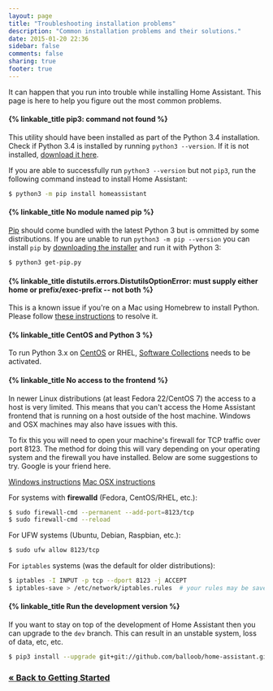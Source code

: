 ```yaml
---
layout: page
title: "Troubleshooting installation problems"
description: "Common installation problems and their solutions."
date: 2015-01-20 22:36
sidebar: false
comments: false
sharing: true
footer: true
---
```


It can happen that you run into trouble while installing Home Assistant. This page is here to help you figure out the most common problems.


#### {% linkable_title pip3: command not found %}
This utility should have been installed as part of the Python 3.4 installation. Check if Python 3.4 is installed by running `python3 --version`. If it is not installed, [download it here](https://www.python.org/getit/).

If you are able to successfully run `python3 --version` but not `pip3`, run the following command instead to install Home Assistant:

```bash
$ python3 -m pip install homeassistant
```

#### {% linkable_title No module named pip %}
[Pip](https://pip.pypa.io/en/stable/) should come bundled with the latest Python 3 but is ommitted by some distributions. If you are unable to run `python3 -m pip --version` you can install `pip` by [downloading the installer](https://bootstrap.pypa.io/get-pip.py) and run it with Python 3:

```bash
$ python3 get-pip.py
```

#### {% linkable_title distutils.errors.DistutilsOptionError: must supply either home or prefix/exec-prefix -- not both %}
This is a known issue if you're on a Mac using Homebrew to install Python. Please follow [these instructions](https://github.com/Homebrew/homebrew/blob/master/share/doc/homebrew/Homebrew-and-Python.md#note-on-pip-install---user) to resolve it.

#### {% linkable_title CentOS and Python 3 %}
To run Python 3.x on [CentOS](https://www.centos.org/) or RHEL, [Software Collections](https://www.softwarecollections.org/en/scls/rhscl/rh-python34/) needs to be activated.

#### {% linkable_title No access to the frontend %}
In newer Linux distributions (at least Fedora 22/CentOS 7) the access to a host is very limited. This means that you can't access the Home Assistant frontend that is running on a host outside of the host machine. Windows and OSX machines may also have issues with this.

To fix this you will need to open your machine's firewall for TCP traffic over port 8123. The method for doing this will vary depending on your operating system and the firewall you have installed. Below are some suggestions to try. Google is your friend here.

[Windows instructions](http://windows.microsoft.com/en-us/windows/open-port-windows-firewall#1TC=windows-7)
[Mac OSX instructions](https://support.apple.com/en-us/HT201642)

For systems with **firewalld** (Fedora, CentOS/RHEL, etc.):

```bash
$ sudo firewall-cmd --permanent --add-port=8123/tcp
$ sudo firewall-cmd --reload
```

For UFW systems (Ubuntu, Debian, Raspbian, etc.):

```bash
$ sudo ufw allow 8123/tcp
```

For `iptables` systems (was the default for older distributions):

```bash
$ iptables -I INPUT -p tcp --dport 8123 -j ACCEPT
$ iptables-save > /etc/network/iptables.rules  # your rules may be saved elsewhere
```

#### {% linkable_title Run the development version %}
If you want to stay on top of the development of Home Assistant then you can upgrade to the `dev` branch. This can result in an unstable system, loss of data, etc, etc.

```bash
$ pip3 install --upgrade git+git://github.com/balloob/home-assistant.git@dev
```

### [&laquo; Back to Getting Started](/getting-started/)
